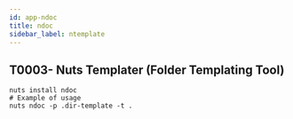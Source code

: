```yaml
---
id: app-ndoc
title: ndoc
sidebar_label: ntemplate
---
```



## T0003- Nuts Templater (Folder Templating Tool)
```
nuts install ndoc
# Example of usage
nuts ndoc -p .dir-template -t .
```
